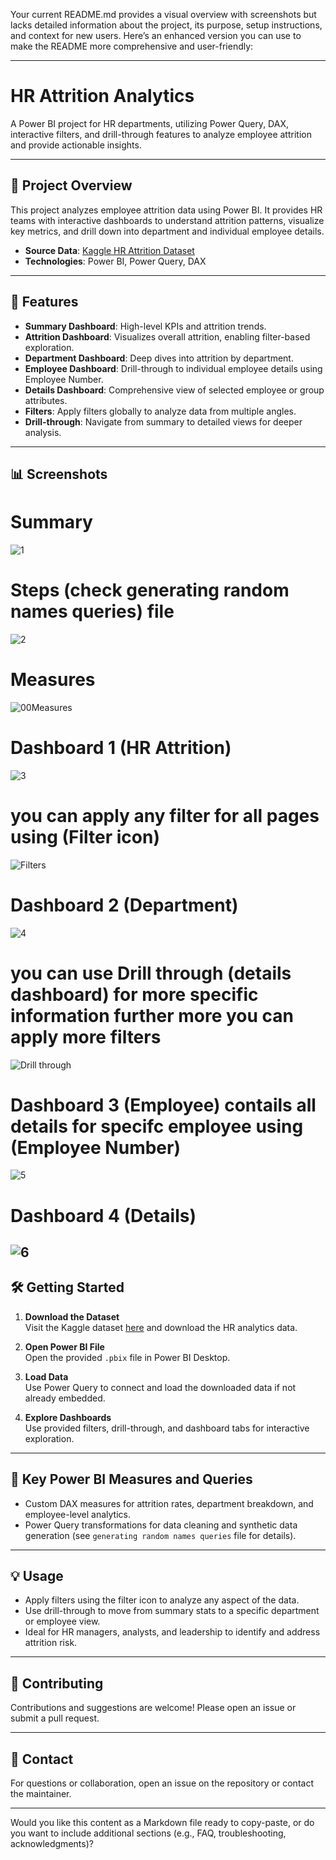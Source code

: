 Your current README.md provides a visual overview with screenshots but lacks detailed information about the project, its purpose, setup instructions, and context for new users. Here’s an enhanced version you can use to make the README more comprehensive and user-friendly:

---

# HR Attrition Analytics

A Power BI project for HR departments, utilizing Power Query, DAX, interactive filters, and drill-through features to analyze employee attrition and provide actionable insights.

---

## 📂 Project Overview

This project analyzes employee attrition data using Power BI. It provides HR teams with interactive dashboards to understand attrition patterns, visualize key metrics, and drill down into department and individual employee details.

- **Source Data**: [Kaggle HR Attrition Dataset](https://www.kaggle.com/)
- **Technologies**: Power BI, Power Query, DAX

---

## 🚀 Features

- **Summary Dashboard**: High-level KPIs and attrition trends.
- **Attrition Dashboard**: Visualizes overall attrition, enabling filter-based exploration.
- **Department Dashboard**: Deep dives into attrition by department.
- **Employee Dashboard**: Drill-through to individual employee details using Employee Number.
- **Details Dashboard**: Comprehensive view of selected employee or group attributes.
- **Filters**: Apply filters globally to analyze data from multiple angles.
- **Drill-through**: Navigate from summary to detailed views for deeper analysis.

---

## 📊 Screenshots

# Summary
![1](https://github.com/MohamedAtef3155/HR-Attrition-Analytics/assets/126327548/337b1a6c-4d40-442b-9a59-9e47f45d198e)

# Steps (check generating random names queries) file
![2](https://github.com/MohamedAtef3155/HR-Attrition-Analytics/assets/126327548/0a99f2ca-f6fe-4f95-9c3b-fb24ee0e898c)

# Measures
![00Measures](https://github.com/MohamedAtef3155/HR-Attrition-Analytics/assets/126327548/3bc8e665-e028-4575-b639-124688bd7e03)

# Dashboard 1 (HR Attrition)
![3](https://github.com/MohamedAtef3155/HR-Attrition-Analytics/assets/126327548/e5bb3803-1a97-4216-9733-97f5136465fb)

# you can apply any filter for all pages using (Filter icon)
![Filters](https://github.com/MohamedAtef3155/HR-Attrition-Analytics/assets/126327548/2d507963-6e4a-42d2-9931-0825c60c61d8)

# Dashboard 2 (Department)
![4](https://github.com/MohamedAtef3155/HR-Attrition-Analytics/assets/126327548/d6ad66a1-49d7-4ea1-bce7-26a57ba71a74)

# you can use Drill through (details dashboard) for more specific information further more  you can apply more filters
![Drill through](https://github.com/MohamedAtef3155/HR-Attrition-Analytics/assets/126327548/4c91ee44-00aa-439c-9691-f88d84d2a28e)

# Dashboard 3 (Employee) contails all details for specifc employee using (Employee Number)
![5](https://github.com/MohamedAtef3155/HR-Attrition-Analytics/assets/126327548/3acc033b-ced0-4cfd-89f0-979b444de7d1)

# Dashboard 4 (Details)
![6](https://github.com/MohamedAtef3155/HR-Attrition-Analytics/assets/126327548/382b4530-8cb5-4b54-90e1-4358de0a4d6e)
---

## 🛠️ Getting Started

1. **Download the Dataset**  
   Visit the Kaggle dataset [here](https://www.kaggle.com/) and download the HR analytics data.

2. **Open Power BI File**  
   Open the provided `.pbix` file in Power BI Desktop.

3. **Load Data**  
   Use Power Query to connect and load the downloaded data if not already embedded.

4. **Explore Dashboards**  
   Use provided filters, drill-through, and dashboard tabs for interactive exploration.

---

## 📄 Key Power BI Measures and Queries

- Custom DAX measures for attrition rates, department breakdown, and employee-level analytics.
- Power Query transformations for data cleaning and synthetic data generation (see `generating random names queries` file for details).

---

## 💡 Usage

- Apply filters using the filter icon to analyze any aspect of the data.
- Use drill-through to move from summary stats to a specific department or employee view.
- Ideal for HR managers, analysts, and leadership to identify and address attrition risk.

---

## 🤝 Contributing

Contributions and suggestions are welcome! Please open an issue or submit a pull request.

---

## 📧 Contact

For questions or collaboration, open an issue on the repository or contact the maintainer.

---

Would you like this content as a Markdown file ready to copy-paste, or do you want to include additional sections (e.g., FAQ, troubleshooting, acknowledgments)?
